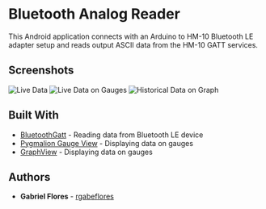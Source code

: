 # Bluetooth Analog Reader
This Android application connects with an Arduino to HM-10 Bluetooth LE adapter setup and reads output ASCII data from the HM-10 GATT services.

## Screenshots

![Live Data](https://github.com/rgabeflores/Bluetooth-Analog-Reader/tree/master/screenshots/live-page.jpg)
![Live Data on Gauges](https://github.com/rgabeflores/Bluetooth-Analog-Reader/tree/master/screenshots/gauge-page.jpg)
![Historical Data on Graph](https://github.com/rgabeflores/Bluetooth-Analog-Reader/tree/master/screenshots/graph-page.jpg)

## Built With

* [BluetoothGatt](https://github.com/googlesamples/android-BluetoothLeGatt) - Reading data from Bluetooth LE device
* [Pygmalion Gauge View](https://github.com/Pygmalion69/Gauge) - Displaying data on gauges
* [GraphView](https://github.com/jjoe64/GraphView) - Displaying data on gauges

## Authors

* **Gabriel Flores** - [rgabeflores](https://github.com/rgabeflores)
